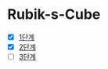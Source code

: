 # Rubik-s-Cube

- [x] [1단계](https://github.com/msmn1729/Rubik-s-Cube/tree/step-1)
- [x] [2단계](https://github.com/msmn1729/Rubik-s-Cube/tree/step-2)
- [ ] [3단계](https://github.com/msmn1729/Rubik-s-Cube/tree/step-3)
